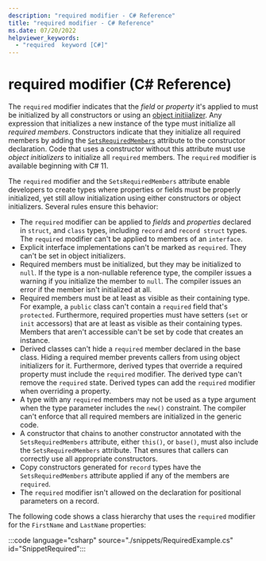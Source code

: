 ```yaml
---
description: "required modifier - C# Reference"
title: "required modifier - C# Reference"
ms.date: 07/20/2022
helpviewer_keywords: 
  - "required  keyword [C#]"
---
```

# required modifier (C# Reference)

The `required` modifier indicates that the *field* or *property* it's applied to must be initialized by all constructors or using an [object initiializer](../../programming-guide/classes-and-structs/object-and-collection-initializers.md). Any expression that initializes a new instance of the type must initialize all *required members*. Constructors indicate that they initialize all required members by adding the [`SetsRequiredMembers`](../attributes/general.md#setsrequiredmembers-attribute) attribute to the constructor declaration. Code that uses a constructor without this attribute must use *object initializers* to initialize all `required` members. The `required` modifier is available beginning with C# 11.

The `required` modifier and the `SetsRequiredMembers` attribute enable developers to create types where properties or fields must be properly initialized, yet still allow initialization using either constructors or object initializers. Several rules ensure this behavior:

- The `required` modifier can be applied to *fields* and *properties* declared in `struct`, and `class` types, including `record` and `record struct` types. The `required` modifier can't be applied to members of an `interface`.
- Explicit interface implementations can't be marked as `required`. They can't be set in object initializers.
- Required members must be initialized, but they may be initialized to `null`. If the type is a non-nullable reference type, the compiler issues a warning if you initialize the member to `null`. The compiler issues an error if the member isn't initialized at all.
- Required members must be at least as visible as their containing type. For example, a `public` class can't contain a `required` field that's `protected`. Furthermore, required properties must have setters (`set` or `init` accessors) that are at least as visible as their containing types. Members that aren't accessible can't be set by code that creates an instance.
- Derived classes can't hide a `required` member declared in the base class. Hiding a required member prevents callers from using object initializers for it. Furthermore, derived types that override a required property must include the `required` modifier.  The derived type can't remove the `required` state. Derived types can add the `required` modifier when overriding a property.
- A type with any `required` members may not be used as a type argument when the type parameter includes the `new()` constraint. The compiler can't enforce that all required members are initialized in the generic code.
- A constructor that chains to another constructor annotated with the `SetsRequiredMembers` attribute, either `this()`, or `base()`, must also include the `SetsRequiredMembers` attribute. That ensures that callers can correctly use all appropriate constructors.
- Copy constructors generated for `record` types have the `SetsRequiredMembers` attribute applied if any of the members are `required`.
- The `required` modifier isn't allowed on the declaration for positional parameters on a record.

The following code shows a class hierarchy that uses the `required` modifier for the `FirstName` and `LastName` properties:

:::code language="csharp" source="./snippets/RequiredExample.cs" id="SnippetRequired":::
